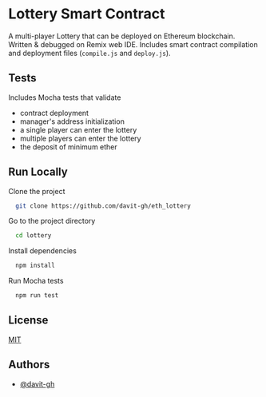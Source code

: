 
# Lottery Smart Contract

A multi-player Lottery that can be deployed on Ethereum blockchain. Written & debugged on Remix web IDE. Includes smart contract compilation and deployment files (`compile.js` and `deploy.js`). 


## Tests

Includes Mocha tests that validate

- contract deployment
- manager's address initialization
- a single player can enter the lottery
- multiple players can enter the lottery
- the deposit of minimum ether 

## Run Locally

Clone the project

```bash
  git clone https://github.com/davit-gh/eth_lottery
```

Go to the project directory

```bash
  cd lottery
```

Install dependencies

```bash
  npm install
```

Run Mocha tests

```bash
  npm run test
```


## License

[MIT](https://choosealicense.com/licenses/mit/)


## Authors

- [@davit-gh](https://github.com/davit-gh/)

